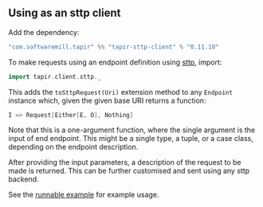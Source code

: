 ## Using as an sttp client

Add the dependency:

```scala
"com.softwaremill.tapir" %% "tapir-sttp-client" % "0.11.10"
```

To make requests using an endpoint definition using [sttp](https://github.com/softwaremill/sttp), import:

```scala
import tapir.client.sttp._
```

This adds the `toSttpRequest(Uri)` extension method to any `Endpoint` instance which, given the given base URI returns a 
function:

```scala
I => Request[Either[E, O], Nothing]
```

Note that this is a one-argument function, where the single argument is the input of end endpoint. This might be a 
single type, a tuple, or a case class, depending on the endpoint description. 

After providing the input parameters, a description of the request to be made is returned. This can be further 
customised and sent using any sttp backend.

See  the [runnable example](https://github.com/softwaremill/tapir/blob/master/examples/src/main/scala/tapir/examples/BooksExample.scala)
for example usage.
